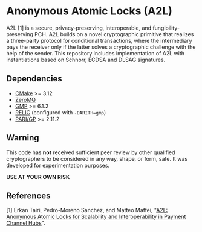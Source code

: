 #  Anonymous Atomic Locks (A2L)

A2L [1] is a secure, privacy-preserving, interoperable, and fungibility-preserving PCH. A2L builds on a novel cryptographic primitive that realizes a three-party protocol for conditional transactions, where the intermediary pays the receiver only if the latter solves a cryptographic challenge with the help of the sender. This repository includes implementation of A2L with instantiations based on Schnorr, ECDSA and DLSAG signatures.

## Dependencies

* [CMake](https://cmake.org/download/) >= 3.12
* [ZeroMQ](https://github.com/zeromq/libzmq)
* [GMP](https://gmplib.org/) >= 6.1.2
* [RELIC](https://github.com/relic-toolkit/relic) (configured with `-DARITH=gmp`)
* [PARI/GP](https://pari.math.u-bordeaux.fr/) >= 2.11.2

## Warning

This code has **not** received sufficient peer review by other qualified cryptographers to be considered in any way, shape, or form, safe. It was developed for experimentation purposes.

**USE AT YOUR OWN RISK**

## References

[1] Erkan Tairi, Pedro-Moreno Sanchez, and Matteo Maffei, "[A2L: Anonymous Atomic Locks for Scalability and Interoperability in Payment Channel Hubs](https://eprint.iacr.org/2019/589)".
